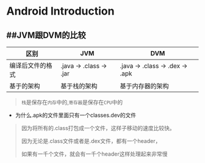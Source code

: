 # Android Introduction

##JVM跟DVM的比较
---

区别 | JVM | DVM
| -- | -- | -- |
编译后文件的格式 | .java -> .class -> .jar | .java -> .class -> .dex -> .apk
基于的架构 | 基于栈的架构 | 基于内存器的架构



> `栈`是保存在`内存`中的,`寄存器`是保存在`CPU`中的

* 为什么.apk的文件里面只有一个classes.dev的文件

> 因为将所有的.class打包成一个文件，这样子移动的速度比较快。
> 
> 因为无论是.class文件或者是.dex文件，都有一个header，
>
> 如果有一千个文件，就会有一千个header这样处理起来非常慢

